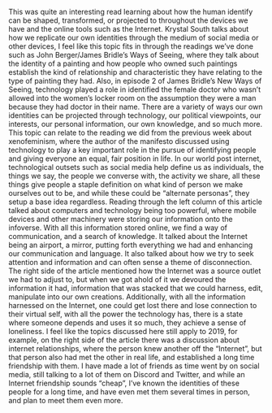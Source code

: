 This was quite an interesting read learning about how the human identify can be shaped, transformed, or projected to throughout the devices we have and the online tools such as the Internet. Krystal South talks about how we replicate our own identities through the medium of social media or other devices, I feel like this topic fits in through the readings we’ve done such as John Berger/James Bridle’s Ways of Seeing, where they talk about the identity of a painting and how people who owned such paintings establish the kind of relationship and characteristic they have relating to the type of painting they had. Also, in episode 2 of James Bridle’s New Ways of Seeing, technology played a role in identified the female doctor who wasn’t allowed into the women’s locker room on the assumption they were a man because they had doctor in their name. There are a variety of ways our own identities can be projected through technology, our political viewpoints, our interests, our personal information, our own knowledge, and so much more. This topic can relate to the reading we did from the previous week about xenofeminism, where the author of the manifesto discussed using technology to play a key important role in the pursue of identifying people and giving everyone an equal, fair position in life. In our world post internet, technological outsets such as social media help define us as individuals, the things we say, the people we converse with, the activity we share, all these things give people a staple definition on what kind of person we make ourselves out to be, and while these could be “alternate personas”, they setup a base idea regardless. Reading through the left column of this article talked about computers and technology being too powerful, where mobile devices and other machinery were storing our information onto the infoverse. With all this information stored online, we find a way of communication, and a search of knowledge. It talked about the Internet being an airport, a mirror, putting forth everything we had and enhancing our communication and language. It also talked about how we try to seek attention and information and can often sense a theme of disconnection. The right side of the article mentioned how the Internet was a source outlet we had to adjust to, but when we got ahold of it we devoured the information it had, information that was stacked that we could harness, edit, manipulate into our own creations. Additionally, with all the information harnessed on the Internet, one could get lost there and lose connection to their virtual self, with all the power the technology has, there is a state where someone depends and uses it so much, they achieve a sense of loneliness. I feel like the topics discussed here still apply to 2019, for example, on the right side of the article there was a discussion about internet relationships, where the person knew another off the “Internet”, but that person also had met the other in real life, and established a long time friendship with them. I have made a lot of friends as time went by on social media, still talking to a lot of them on Discord and Twitter, and while an Internet friendship sounds “cheap”, I’ve known the identities of these people for a long time, and have even met them several times in person, and plan to meet them even more.


